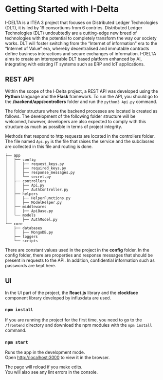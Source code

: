 # Getting Started with I-Delta

I-DELTA is a ITEA 3 project that focuses on Distributed Ledger Technologies (DLT), it is led by 19 consortiums from 6 contries. Distributed Ledger Technologies (DLT) undoubtedly are a cutting-edge new breed of technologies with the potential to completely transform the way our society works. DLT will foster switching from the “Internet of information" era to the “Internet of Value" era, whereby decentralised and immutable contracts define business interactions and secure exchanges of information. I-DELTA aims to create an interoperable DLT based platform enhanced by AI, integrating with existing IT systems such as ERP and IoT applications.

## REST API

Within the scope of the I-Delta project, a REST API was developed using the **Python** language and the **Flask** framework. To run the API, you should go to the **/backend/app/controllers** folder and run the `python3 Api.py` command. 

The folder structure where the backend processes are located is created as follows. The development of the following folder structure will be welcomed, however, developers are also expected to comply with this structure as much as possible in terms of project integrity.

Methods that respond to http requests are located in the controllers folder. The file named `Api.py` is the file that raises the service and the subclasses are collected in this file and routing is done.

```
├── app
│   ├── config
│   │   ├── request_keys.py
│   │   ├── required_keys.py
│   │   ├── response_messages.py
│   │   └── secret.py
│   ├── controllers
│   │   ├── Api.py
│   │   ├── AuthController.py
│   ├── helpers
│   │   ├── HelperFunctions.py
│   │   ├── ModelHelper.py
│   ├── middlewares
│   │   ├── ApiBase.py
│   └── models
│       ├── AuthModel.py
└── core
    ├── databases
    │   ├── MongoDB.py
    ├── loggers
    └── scripts
```

There are constant values used in the project in the **config** folder. In the config folder, there are properties and response messages that should be present in requests to the API. In addition, confidential information such as passwords are kept here.

## UI

In the UI part of the project, the **React.js** library and the **clockface** component library developed by influxdata are used.

### `npm install`

If you are running the project for the first time, you need to go to the `/frontend` directory and download the npm modules with the `npm install` command.

### `npm start`

Runs the app in the development mode.\
Open [http://localhost:3000](http://localhost:3000) to view it in the browser.

The page will reload if you make edits.\
You will also see any lint errors in the console.
